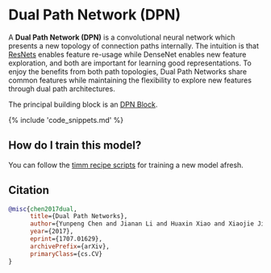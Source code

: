 # Dual Path Network (DPN)

A **Dual Path Network (DPN)** is a convolutional neural network which presents a new topology of connection paths internally. The intuition is that [ResNets](https://paperswithcode.com/method/resnet) enables feature re-usage while DenseNet enables new feature exploration, and both are important for learning good representations. To enjoy the benefits from both path topologies, Dual Path Networks share common features while maintaining the flexibility to explore new features through dual path architectures. 

The principal building block is an [DPN Block](https://paperswithcode.com/method/dpn-block).

{% include 'code_snippets.md' %}

## How do I train this model?

You can follow the [timm recipe scripts](https://rwightman.github.io/pytorch-image-models/scripts/) for training a new model afresh.

## Citation

```BibTeX
@misc{chen2017dual,
      title={Dual Path Networks}, 
      author={Yunpeng Chen and Jianan Li and Huaxin Xiao and Xiaojie Jin and Shuicheng Yan and Jiashi Feng},
      year={2017},
      eprint={1707.01629},
      archivePrefix={arXiv},
      primaryClass={cs.CV}
}
```

<!--
Models:
- Name: dpn68
  Metadata:
    FLOPs: 2990567880
    Batch Size: 1280
    Training Data:
    - ImageNet
    Training Techniques:
    - SGD with Momentum
    - Weight Decay
    Training Resources: 40x K80 GPUs
    Architecture:
    - Batch Normalization
    - Convolution
    - DPN Block
    - Dense Connections
    - Global Average Pooling
    - Max Pooling
    - Softmax
    File Size: 50761994
    Tasks:
    - Image Classification
    ID: dpn68
    LR: 0.316
    Layers: 68
    Crop Pct: '0.875'
    Image Size: '224'
    Interpolation: bicubic
  Code: https://github.com/rwightman/pytorch-image-models/blob/d8e69206be253892b2956341fea09fdebfaae4e3/timm/models/dpn.py#L270
  In Collection: DPN
- Name: dpn68b
  Metadata:
    FLOPs: 2990567880
    Batch Size: 1280
    Training Data:
    - ImageNet
    Training Techniques:
    - SGD with Momentum
    - Weight Decay
    Training Resources: 40x K80 GPUs
    Architecture:
    - Batch Normalization
    - Convolution
    - DPN Block
    - Dense Connections
    - Global Average Pooling
    - Max Pooling
    - Softmax
    File Size: 50781025
    Tasks:
    - Image Classification
    ID: dpn68b
    LR: 0.316
    Layers: 68
    Crop Pct: '0.875'
    Image Size: '224'
    Interpolation: bicubic
  Code: https://github.com/rwightman/pytorch-image-models/blob/d8e69206be253892b2956341fea09fdebfaae4e3/timm/models/dpn.py#L278
  In Collection: DPN
- Name: dpn92
  Metadata:
    FLOPs: 8357659624
    Batch Size: 1280
    Training Data:
    - ImageNet
    Training Techniques:
    - SGD with Momentum
    - Weight Decay
    Training Resources: 40x K80 GPUs
    Architecture:
    - Batch Normalization
    - Convolution
    - DPN Block
    - Dense Connections
    - Global Average Pooling
    - Max Pooling
    - Softmax
    File Size: 151248422
    Tasks:
    - Image Classification
    ID: dpn92
    LR: 0.316
    Layers: 92
    Crop Pct: '0.875'
    Image Size: '224'
    Interpolation: bicubic
  Code: https://github.com/rwightman/pytorch-image-models/blob/d8e69206be253892b2956341fea09fdebfaae4e3/timm/models/dpn.py#L286
  In Collection: DPN
- Name: dpn131
  Metadata:
    FLOPs: 20586274792
    Batch Size: 960
    Training Data:
    - ImageNet
    Training Techniques:
    - SGD with Momentum
    - Weight Decay
    Training Resources: 40x K80 GPUs
    Architecture:
    - Batch Normalization
    - Convolution
    - DPN Block
    - Dense Connections
    - Global Average Pooling
    - Max Pooling
    - Softmax
    File Size: 318016207
    Tasks:
    - Image Classification
    ID: dpn131
    LR: 0.316
    Layers: 131
    Crop Pct: '0.875'
    Image Size: '224'
    Interpolation: bicubic
  Code: https://github.com/rwightman/pytorch-image-models/blob/d8e69206be253892b2956341fea09fdebfaae4e3/timm/models/dpn.py#L302
  In Collection: DPN
- Name: dpn107
  Metadata:
    FLOPs: 23524280296
    Batch Size: 1280
    Training Data:
    - ImageNet
    Training Techniques:
    - SGD with Momentum
    - Weight Decay
    Training Resources: 40x K80 GPUs
    Architecture:
    - Batch Normalization
    - Convolution
    - DPN Block
    - Dense Connections
    - Global Average Pooling
    - Max Pooling
    - Softmax
    File Size: 348612331
    Tasks:
    - Image Classification
    ID: dpn107
    LR: 0.316
    Layers: 107
    Crop Pct: '0.875'
    Image Size: '224'
    Interpolation: bicubic
  Code: https://github.com/rwightman/pytorch-image-models/blob/d8e69206be253892b2956341fea09fdebfaae4e3/timm/models/dpn.py#L310
  In Collection: DPN
- Name: dpn98
  Metadata:
    FLOPs: 15003675112
    Batch Size: 1280
    Training Data:
    - ImageNet
    Training Techniques:
    - SGD with Momentum
    - Weight Decay
    Training Resources: 40x K80 GPUs
    Architecture:
    - Batch Normalization
    - Convolution
    - DPN Block
    - Dense Connections
    - Global Average Pooling
    - Max Pooling
    - Softmax
    File Size: 247021307
    Tasks:
    - Image Classification
    ID: dpn98
    LR: 0.4
    Layers: 98
    Crop Pct: '0.875'
    Image Size: '224'
    Interpolation: bicubic
  Code: https://github.com/rwightman/pytorch-image-models/blob/d8e69206be253892b2956341fea09fdebfaae4e3/timm/models/dpn.py#L294
  In Collection: DPN
Collections:
- Name: DPN
  Paper:
    title: Dual Path Networks
    url: https://paperswithcode.com//paper/dual-path-networks
  type: model-index
Type: model-index
-->
